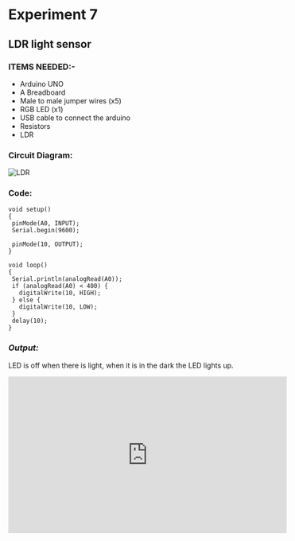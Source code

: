 # Experiment 7
## LDR light sensor
### __ITEMS NEEDED:-__
* Arduino UNO
* A Breadboard
* Male to male jumper wires (x5)
* RGB LED (x1)
* USB cable to connect the arduino
* Resistors
* LDR

### Circuit Diagram:
![LDR](https://user-images.githubusercontent.com/69799424/150692479-b2d0739b-0018-4897-9d01-45d7c5eab585.png)





### Code:

 ```
void setup()
{
  pinMode(A0, INPUT);
  Serial.begin(9600);

  pinMode(10, OUTPUT);
}

void loop()
{
  Serial.println(analogRead(A0));
  if (analogRead(A0) < 400) {
    digitalWrite(10, HIGH);
  } else {
    digitalWrite(10, LOW);
  }
  delay(10);
}

```
### _Output:_
LED is off when there is light, when it is in the  dark the LED lights up.

<iframe width="560" height="315" src="https://www.youtube.com/embed/_G9TzlmD470" title="YouTube video player" frameborder="0" allow="accelerometer; autoplay; clipboard-write; encrypted-media; gyroscope; picture-in-picture" allowfullscreen></iframe>
